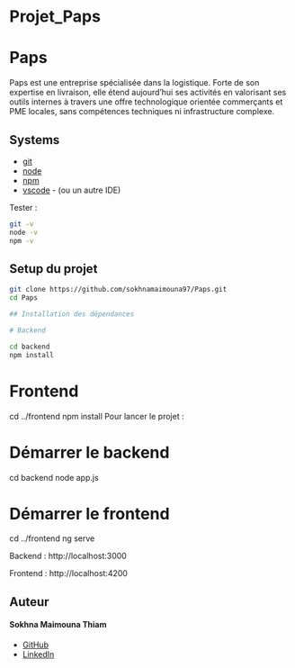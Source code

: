 # Projet_Paps
# Paps
 Paps est une entreprise spécialisée dans la logistique. Forte de son expertise en livraison, elle étend aujourd’hui ses activités en valorisant ses outils internes à travers une offre technologique orientée commerçants et PME locales, sans compétences techniques ni infrastructure complexe.
## Systems

- [git](https://git-scm.com/downloads)
- [node](https://nodejs.org/en/)
- [npm](https://nodejs.org/en/)
- [vscode](https://code.visualstudio.com/) - (ou un autre IDE)

Tester :

```bash
git -v
node -v
npm -v
```

## Setup du projet

```bash
git clone https://github.com/sokhnamaimouna97/Paps.git
cd Paps

## Installation des dépendances

# Backend

cd backend
npm install
```

# Frontend

cd ../frontend
npm install
Pour lancer le projet :

# Démarrer le backend
cd backend
node app.js

# Démarrer le frontend
cd ../frontend
ng serve

 Backend : http://localhost:3000

 Frontend : http://localhost:4200

## Auteur

#### Sokhna Maimouna Thiam
* [GitHub](https://github.com/sokhnamaimouna97)
* [LinkedIn](https://www.linkedin.com/in/sokhna-ma%C3%AFmouna-thiam-a0a754191/)



 
